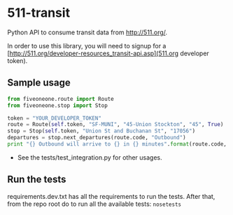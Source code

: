 511-transit
===========

Python API to consume transit data from http://511.org/. 

In order to use this library, you will need to signup for a [http://511.org/developer-resources_transit-api.asp](511.org developer token). 

## Sample usage
``` python
from fiveoneone.route import Route
from fiveoneone.stop import Stop

token = "YOUR_DEVELOPER_TOKEN"
route = Route(self.token, "SF-MUNI", "45-Union Stockton", "45", True)
stop = Stop(self.token, "Union St and Buchanan St", "17056")
departures = stop.next_departures(route.code, "Outbound")
print "{} Outbound will arrive to {} in {} minutes".format(route.code, stop.name, departures.times[0])
```

* See the tests/test_integration.py for other usages.

## Run the tests
requirements.dev.txt has all the requirements to run the tests. After that, from the repo root do to run all the available tests:
```nosetests```

